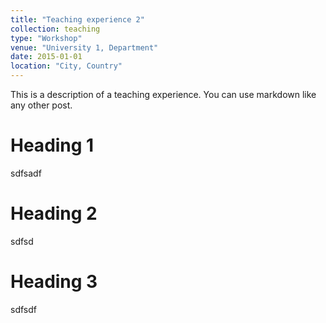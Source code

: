 ```yaml
---
title: "Teaching experience 2"
collection: teaching
type: "Workshop"
venue: "University 1, Department"
date: 2015-01-01
location: "City, Country"
---
```


This is a description of a teaching experience. You can use markdown like any other post.

Heading 1
======
sdfsadf

Heading 2
======
sdfsd

Heading 3
======
sdfsdf
